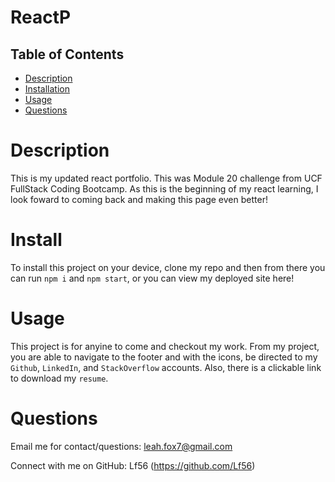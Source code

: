 # ReactP


  ## Table of Contents
  - [Description](#Description)
  - [Installation](#Install)
  - [Usage](#Usage)
  - [Questions](#Questions)

# Description
This is my updated react portfolio. This was Module 20 challenge from UCF FullStack Coding Bootcamp. As this is the beginning of my react learning, I look foward to coming back and making this page even better!

# Install
To install this project on your device, clone my repo and then from there you can run `npm i` and `npm start`, or you can view my deployed site here!

# Usage
This project is for anyine to come and checkout my work. From my project, you are able to navigate to the footer and with the icons, be directed to my `Github`, `LinkedIn`, and `StackOverflow` accounts. Also, there is a clickable link to download my `resume`. 

# Questions

Email me for contact/questions: leah.fox7@gmail.com

Connect with me on GitHub: Lf56 (https://github.com/Lf56)
